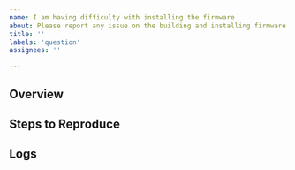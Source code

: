 ```yaml
---
name: I am having difficulty with installing the firmware
about: Please report any issue on the building and installing firmware process
title: ''
labels: 'question'
assignees: ''

---
```


## Overview


## Steps to Reproduce



## Logs

```

```
